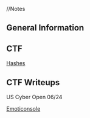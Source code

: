 //Notes
<h2>General Information</h2>

<h2>CTF</h2>

[Hashes](CTF/Hashing/Hash.md)

<h2>CTF Writeups</h2>
US Cyber Open 06/24

[Emoticonsole](WriteUPs/Emoticonsole.md)
